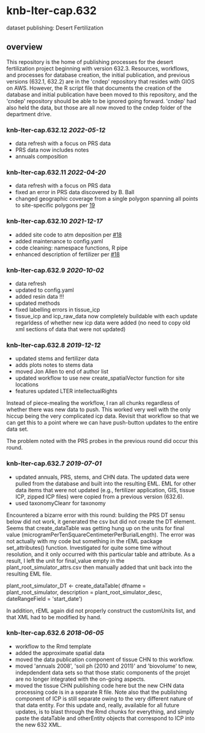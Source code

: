 # knb-lter-cap.632

dataset publishing: Desert Fertilization

## overview

This repository is the home of publishing processes for the desert
fertilization project beginning with version 632.3. Resources, workflows, and
processes for database creation, the initial publication, and previous versions
(632.1, 632.2) are in the 'cndep' repository that resides with GIOS on AWS.
However, the R script file that documents the creation of the database and
initial publication have been moved to this repository, and the 'cndep'
repository should be able to be ignored going forward. 'cndep' had also held
the data, but those are all now moved to the cndep folder of the department
drive.

### knb-lter-cap.632.12 *2022-05-12*

- data refresh with a focus on PRS data
- PRS data now includes notes
- annuals composition

### knb-lter-cap.632.11 *2022-04-20*

- data refresh with a focus on PRS data
- fixed an error in PRS data discovered by B. Ball
- changed geographic coverage from a single polygon spanning all points to
  site-specific polygons per [19](https://github.com/CAPLTER/knb-lter-cap.632/issues/19)

### knb-lter-cap.632.10 *2021-12-17*

- added site code to atm deposition per [#18](https://github.com/CAPLTER/knb-lter-cap.632/issues/18)
- added maintenance to config.yaml
- code cleaning: namespace functions, R pipe
- enhanced description of fertilizer per [#18](https://github.com/CAPLTER/knb-lter-cap.632/issues/18)

### knb-lter-cap.632.9 *2020-10-02*

* data refresh
* updated to config.yaml
* added resin data !!!
* updated methods
* fixed labelling errors in tissue_icp
* tissue_icp and icp_raw_data now completely buildable with each update
  regarldess of whether new icp data were added (no need to copy old xml
  sections of data that were not updated)

###  knb-lter-cap.632.8 *2019-12-12*
 
* updated stems and fertilizer data
* adds plots notes to stems data
* moved Jon Allen to end of author list
* updated workflow to use new create_spatialVector function for site locations
* features updated LTER intellectualRights

Instead of piece-mealing the workflow, I ran all chunks regardless of whether
there was new data to push. This worked very well with the only hiccup being the
very complicated icp data. Revisit that workflow so that we can get this to a
point where we can have push-button updates to the entire data set.

The problem noted with the PRS probes in the previous round did occur this
round.

###  knb-lter-cap.632.7 *2019-07-01*

* updated annuals, PRS, stems, and CHN data. The updated data were pulled from
  the database and built into the resulting EML. EML for other data items that
  were not updated (e.g., fertilizer application, GIS, tissue ICP, zipped ICP
  files) were copied from a previous version (632.6). 
* used taxonomyCleanr for taxonomy

Encountered a bizarre error with this round: building the PRS DT sensu below did
not work, it generated the csv but did not create the DT element. Seems that
create_dataTable was getting hung up on the units for final value
(microgramPerTenSquareCentimeterPerBurialLength). The error was not actually
with my code but something in the rEML package set_attributes() function.
Investigated for quite some time without resolution, and it only occurred with
this particular table and attribute. As a result, I left the unit for
final_value empty in the plant_root_simulator_attrs.csv then manually added that
unit back into the resulting EML file.

plant_root_simulator_DT <- create_dataTable(
    dfname = plant_root_simulator,
    description = plant_root_simulator_desc,
    dateRangeField = 'start_date')

In addition, rEML again did not properly construct the customUnits list, and
that XML had to be modified by hand.

###  knb-lter-cap.632.6 *2018-06-05*

* workflow to the Rmd template
* added the approximate spatial data
* moved the data publication component of tissue CHN to this workflow.
* moved 'annuals 2008', 'soil ph (2010 and 2011)' and 'biovolume' to new,
  indepdendent data sets so that those static components of the projet are no
  longer integrated with the on-going aspects.
* moved the tissue CHN publishing code here but the new CHN data processing
  code is in a separate R file. Note also that the publishing component of ICP
  is still separate owing to the very different nature of that data entity.
  For this update and, really, available for all future updates, is to blast
  through the Rmd chunks for everything, and simply paste the dataTable and
  otherEntity objects that correspond to ICP into the new 632 XML.
